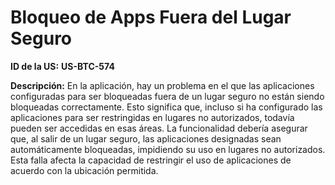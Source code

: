 # Bloqueo de Apps Fuera del Lugar Seguro

**ID de la US:** **US-BTC-574**

**Descripción:** En la aplicación, hay un problema en el que las aplicaciones configuradas para ser bloqueadas fuera de un lugar seguro no están siendo bloqueadas correctamente. Esto significa que, incluso si ha configurado las aplicaciones para ser restringidas en lugares no autorizados, todavía pueden ser accedidas en esas áreas. La funcionalidad debería asegurar que, al salir de un lugar seguro, las aplicaciones designadas sean automáticamente bloqueadas, impidiendo su uso en lugares no autorizados. Esta falla afecta la capacidad de restringir el uso de aplicaciones de acuerdo con la ubicación permitida.